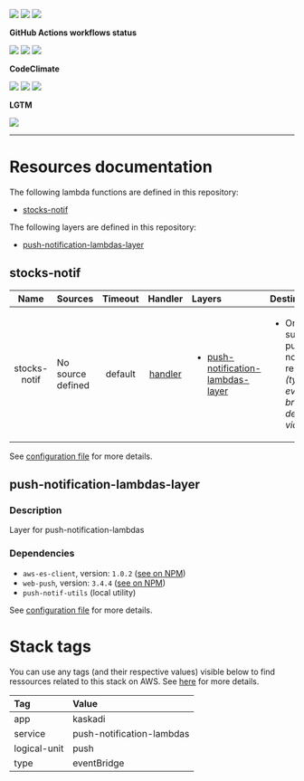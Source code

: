 ![](https://img.shields.io/github/package-json/v/kaskadi/push-notification-lambdas)
![](https://img.shields.io/badge/code--style-standard-blue)
![](https://img.shields.io/github/license/kaskadi/push-notification-lambdas?color=blue)

**GitHub Actions workflows status**

[![](https://img.shields.io/github/workflow/status/kaskadi/push-notification-lambdas/deploy?label=deployed&logo=Amazon%20AWS)](https://github.com/kaskadi/push-notification-lambdas/actions?query=workflow%3Adeploy)
[![](https://img.shields.io/github/workflow/status/kaskadi/push-notification-lambdas/build?label=build&logo=mocha)](https://github.com/kaskadi/push-notification-lambdas/actions?query=workflow%3Abuild)
[![](https://img.shields.io/github/workflow/status/kaskadi/push-notification-lambdas/syntax-check?label=syntax-check&logo=serverless)](https://github.com/kaskadi/push-notification-lambdas/actions?query=workflow%3Asyntax-check)

**CodeClimate**

[![](https://img.shields.io/codeclimate/maintainability/kaskadi/push-notification-lambdas?label=maintainability&logo=Code%20Climate)](https://codeclimate.com/github/kaskadi/push-notification-lambdas)
[![](https://img.shields.io/codeclimate/tech-debt/kaskadi/push-notification-lambdas?label=technical%20debt&logo=Code%20Climate)](https://codeclimate.com/github/kaskadi/push-notification-lambdas)
[![](https://img.shields.io/codeclimate/coverage/kaskadi/push-notification-lambdas?label=test%20coverage&logo=Code%20Climate)](https://codeclimate.com/github/kaskadi/push-notification-lambdas)

**LGTM**

[![](https://img.shields.io/lgtm/grade/javascript/github/kaskadi/push-notification-lambdas?label=code%20quality&logo=LGTM)](https://lgtm.com/projects/g/kaskadi/push-notification-lambdas/?mode=list&logo=LGTM)

<!-- You can add badges inside of this section if you'd like -->

****

<!-- automatically generated documentation will be placed in here -->
# Resources documentation

The following lambda functions are defined in this repository:
- [stocks-notif](#stocks-notif)

The following layers are defined in this repository:
- [push-notification-lambdas-layer](#push-notification-lambdas-layer)

## stocks-notif <a name="stocks-notif"></a>

|     Name     | Sources           | Timeout |                      Handler                      | Layers                                                                                | Destinations                                                                             |
| :----------: | :---------------- | :-----: | :-----------------------------------------------: | :------------------------------------------------------------------------------------ | :--------------------------------------------------------------------------------------- |
| stocks-notif | No source defined | default | [handler](./lambdas/stocks-notif/stocks-notif.js) | <ul><li>[push-notification-lambdas-layer](#push-notification-lambdas-layer)</li></ul> | <ul><li>On success: push-notif-results _(type: event bridge, defined via ARN)_</li></ul> |

See [configuration file](./serverless.yml) for more details.

## push-notification-lambdas-layer <a name="push-notification-lambdas-layer"></a>

### Description

Layer for push-notification-lambdas

### Dependencies

- `aws-es-client`, version: `1.0.2` ([see on NPM](https://www.npmjs.com/package/aws-es-client))
- `web-push`, version: `3.4.4` ([see on NPM](https://www.npmjs.com/package/web-push))
- `push-notif-utils` (local utility)

See [configuration file](./serverless.yml) for more details.

# Stack tags

You can use any tags (and their respective values) visible below to find ressources related to this stack on AWS. See [here](https://docs.amazonaws.cn/en_us/AWSCloudFormation/latest/UserGuide/aws-properties-resource-tags.html) for more details.

| Tag          | Value                     |
| :----------- | :------------------------ |
| app          | kaskadi                   |
| service      | push-notification-lambdas |
| logical-unit | push                      |
| type         | eventBridge               |
<!-- automatically generated documentation will be placed in here -->

<!-- You can customize this template as you'd like! -->
